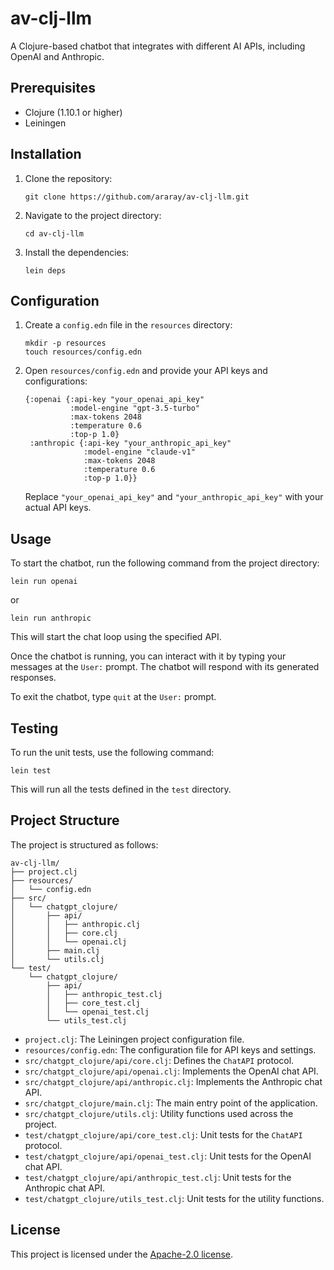 # av-clj-llm

A Clojure-based chatbot that integrates with different AI APIs, including OpenAI and Anthropic.

## Prerequisites

- Clojure (1.10.1 or higher)
- Leiningen

## Installation

1. Clone the repository:

   ```
   git clone https://github.com/araray/av-clj-llm.git
   ```

2. Navigate to the project directory:

   ```
   cd av-clj-llm
   ```

3. Install the dependencies:

   ```
   lein deps
   ```

## Configuration

1. Create a `config.edn` file in the `resources` directory:

   ```
   mkdir -p resources
   touch resources/config.edn
   ```

2. Open `resources/config.edn` and provide your API keys and configurations:

   ```edn
   {:openai {:api-key "your_openai_api_key"
             :model-engine "gpt-3.5-turbo"
             :max-tokens 2048
             :temperature 0.6
             :top-p 1.0}
    :anthropic {:api-key "your_anthropic_api_key"
                :model-engine "claude-v1"
                :max-tokens 2048
                :temperature 0.6
                :top-p 1.0}}
   ```

   Replace `"your_openai_api_key"` and `"your_anthropic_api_key"` with your actual API keys.

## Usage

To start the chatbot, run the following command from the project directory:

```
lein run openai
```

or

```
lein run anthropic
```

This will start the chat loop using the specified API.

Once the chatbot is running, you can interact with it by typing your messages at the `User:` prompt. The chatbot will respond with its generated responses.

To exit the chatbot, type `quit` at the `User:` prompt.

## Testing

To run the unit tests, use the following command:

```
lein test
```

This will run all the tests defined in the `test` directory.

## Project Structure

The project is structured as follows:

```
av-clj-llm/
├── project.clj
├── resources/
│   └── config.edn
├── src/
│   └── chatgpt_clojure/
│       ├── api/
│       │   ├── anthropic.clj
│       │   ├── core.clj
│       │   └── openai.clj
│       ├── main.clj
│       └── utils.clj
└── test/
    └── chatgpt_clojure/
        ├── api/
        │   ├── anthropic_test.clj
        │   ├── core_test.clj
        │   └── openai_test.clj
        └── utils_test.clj
```

- `project.clj`: The Leiningen project configuration file.
- `resources/config.edn`: The configuration file for API keys and settings.
- `src/chatgpt_clojure/api/core.clj`: Defines the `ChatAPI` protocol.
- `src/chatgpt_clojure/api/openai.clj`: Implements the OpenAI chat API.
- `src/chatgpt_clojure/api/anthropic.clj`: Implements the Anthropic chat API.
- `src/chatgpt_clojure/main.clj`: The main entry point of the application.
- `src/chatgpt_clojure/utils.clj`: Utility functions used across the project.
- `test/chatgpt_clojure/api/core_test.clj`: Unit tests for the `ChatAPI` protocol.
- `test/chatgpt_clojure/api/openai_test.clj`: Unit tests for the OpenAI chat API.
- `test/chatgpt_clojure/api/anthropic_test.clj`: Unit tests for the Anthropic chat API.
- `test/chatgpt_clojure/utils_test.clj`: Unit tests for the utility functions.

## License

This project is licensed under the [Apache-2.0 license](LICENSE).
